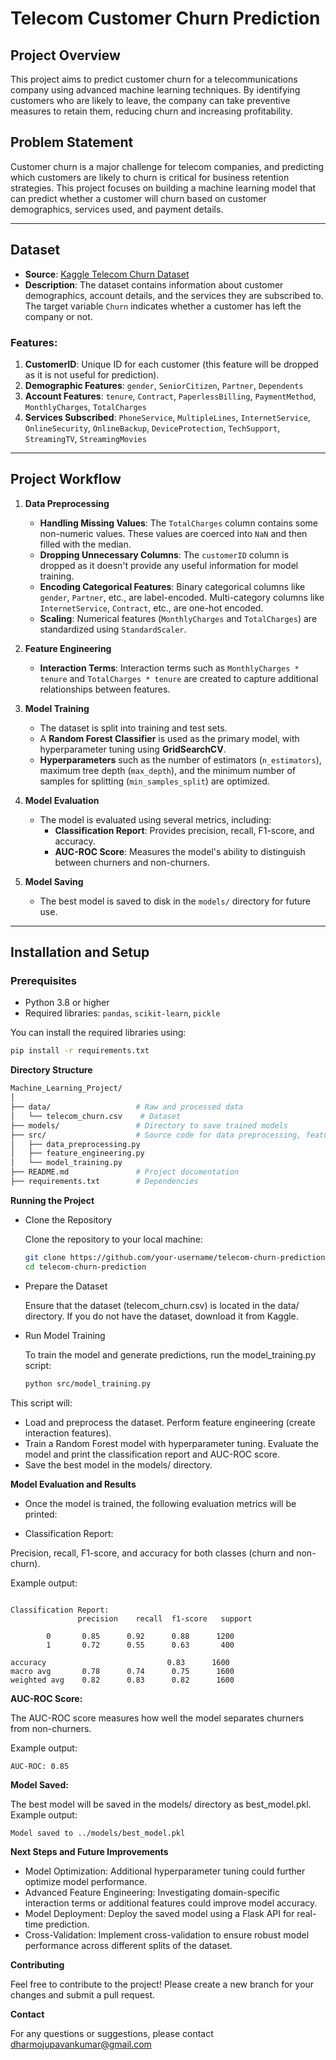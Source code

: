 # Telecom Customer Churn Prediction

## Project Overview

This project aims to predict customer churn for a telecommunications company using advanced machine learning techniques. By identifying customers who are likely to leave, the company can take preventive measures to retain them, reducing churn and increasing profitability.

## Problem Statement

Customer churn is a major challenge for telecom companies, and predicting which customers are likely to churn is critical for business retention strategies. This project focuses on building a machine learning model that can predict whether a customer will churn based on customer demographics, services used, and payment details.

---

## Dataset

- **Source**: [Kaggle Telecom Churn Dataset](https://www.kaggle.com/datasets/blastchar/telco-customer-churn)
- **Description**: The dataset contains information about customer demographics, account details, and the services they are subscribed to. The target variable `Churn` indicates whether a customer has left the company or not.

### Features:
1. **CustomerID**: Unique ID for each customer (this feature will be dropped as it is not useful for prediction).
2. **Demographic Features**: `gender`, `SeniorCitizen`, `Partner`, `Dependents`
3. **Account Features**: `tenure`, `Contract`, `PaperlessBilling`, `PaymentMethod`, `MonthlyCharges`, `TotalCharges`
4. **Services Subscribed**: `PhoneService`, `MultipleLines`, `InternetService`, `OnlineSecurity`, `OnlineBackup`, `DeviceProtection`, `TechSupport`, `StreamingTV`, `StreamingMovies`

---

## Project Workflow

1. **Data Preprocessing**
    - **Handling Missing Values**: The `TotalCharges` column contains some non-numeric values. These values are coerced into `NaN` and then filled with the median.
    - **Dropping Unnecessary Columns**: The `customerID` column is dropped as it doesn't provide any useful information for model training.
    - **Encoding Categorical Features**: Binary categorical columns like `gender`, `Partner`, etc., are label-encoded. Multi-category columns like `InternetService`, `Contract`, etc., are one-hot encoded.
    - **Scaling**: Numerical features (`MonthlyCharges` and `TotalCharges`) are standardized using `StandardScaler`.

2. **Feature Engineering**
    - **Interaction Terms**: Interaction terms such as `MonthlyCharges * tenure` and `TotalCharges * tenure` are created to capture additional relationships between features.

3. **Model Training**
    - The dataset is split into training and test sets.
    - A **Random Forest Classifier** is used as the primary model, with hyperparameter tuning using **GridSearchCV**.
    - **Hyperparameters** such as the number of estimators (`n_estimators`), maximum tree depth (`max_depth`), and the minimum number of samples for splitting (`min_samples_split`) are optimized.
  
4. **Model Evaluation**
    - The model is evaluated using several metrics, including:
        - **Classification Report**: Provides precision, recall, F1-score, and accuracy.
        - **AUC-ROC Score**: Measures the model's ability to distinguish between churners and non-churners.

5. **Model Saving**
    - The best model is saved to disk in the `models/` directory for future use.

---

## Installation and Setup

### Prerequisites

- Python 3.8 or higher
- Required libraries: `pandas`, `scikit-learn`, `pickle`

You can install the required libraries using:
```bash
pip install -r requirements.txt
```

**Directory Structure**
```bash
Machine_Learning_Project/
│
├── data/                   # Raw and processed data
│   └── telecom_churn.csv    # Dataset
├── models/                 # Directory to save trained models
├── src/                    # Source code for data preprocessing, feature engineering, model training
│   ├── data_preprocessing.py
│   ├── feature_engineering.py
│   └── model_training.py
├── README.md               # Project documentation
├── requirements.txt        # Dependencies
```

**Running the Project**

* Clone the Repository

    Clone the repository to your local machine:
    ```bash
    git clone https://github.com/your-username/telecom-churn-prediction.git
    cd telecom-churn-prediction
    ```
* Prepare the Dataset

    Ensure that the dataset (telecom_churn.csv) is located in the data/ directory. If you do not have the dataset, download it from Kaggle.

* Run Model Training

    To train the model and generate predictions, run the model_training.py script:

    ```bash
    python src/model_training.py
    ```

This script will:

- Load and preprocess the dataset.
Perform feature engineering (create interaction features).
- Train a Random Forest model with hyperparameter tuning.
Evaluate the model and print the classification report and AUC-ROC score.
- Save the best model in the models/ directory.

**Model Evaluation and Results**
- Once the model is trained, the following evaluation metrics will be printed:

- Classification Report:

Precision, recall, F1-score, and accuracy for both classes (churn and non-churn).

Example output:

```text

Classification Report:
               precision    recall  f1-score   support

        0       0.85      0.92      0.88      1200
        1       0.72      0.55      0.63       400

accuracy                           0.83      1600
macro avg       0.78      0.74      0.75      1600
weighted avg    0.82      0.83      0.82      1600
```
**AUC-ROC Score:**

The AUC-ROC score measures how well the model separates churners from non-churners.

Example output:

```text
AUC-ROC: 0.85
```
**Model Saved:**

The best model will be saved in the models/ directory as best_model.pkl.
Example output:

```text
Model saved to ../models/best_model.pkl
```

**Next Steps and Future Improvements**

- Model Optimization: Additional hyperparameter tuning could further optimize model performance.
- Advanced Feature Engineering: Investigating domain-specific interaction terms or additional features could improve model accuracy.
- Model Deployment: Deploy the saved model using a Flask API for real-time prediction.
- Cross-Validation: Implement cross-validation to ensure robust model performance across different splits of the dataset.

**Contributing**

Feel free to contribute to the project! Please create a new branch for your changes and submit a pull request.


**Contact**

For any questions or suggestions, please contact dharmojupavankumar@gmail.com




